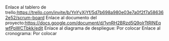 Enlace al tablero de trello;https://trello.com/invite/b/YnYyXjYf/5d7b698a980e03e7a0f2f7a586362e52/scrum-board
Enlace al documento del proyecto:https://docs.google.com/document/d/1ynRH2BRzd5Q9olrTtRlNEqwfPpWCTbkk/edit
Enlace al diagrama de despliegue: Por colocar
Enlace al cronograma: Por colocar
